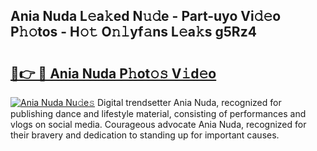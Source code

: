 ## Ania Nuda L𝚎a𝚔ed N𝚞𝚍e - Part-uyo Vi𝚍𝚎o P𝚑𝚘tos - H𝚘𝚝 O𝚗𝚕yf𝚊ns L𝚎a𝚔s g5Rz4

# <h2><a href="http://kfc2m5.oniu.top/?m=Ania+Nuda">🔗👉 🔴 Ania Nuda P𝚑ot𝚘𝚜 V𝚒d𝚎o</a></h2>

[![Ania Nuda Nu𝚍e𝚜](https://i.imgur.com/0qMVB7G.gif)](http://kfc2m5.oniu.top/?m=Ania+Nuda)
Digital trendsetter Ania Nuda, recognized for publishing dance and lifestyle material, consisting of performances and vlogs on social media. Courageous advocate Ania Nuda, recognized for their bravery and dedication to standing up for important causes.  
